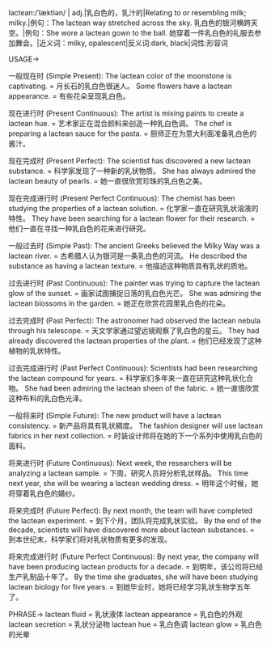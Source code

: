 lactean:/ˈlæktiən/ | adj.|乳白色的，乳汁的|Relating to or resembling milk; milky.|例句：The lactean way stretched across the sky. 乳白色的银河横跨天空。|例句：She wore a lactean gown to the ball. 她穿着一件乳白色的礼服去参加舞会。|近义词：milky, opalescent|反义词:dark, black|词性:形容词

USAGE->

一般现在时 (Simple Present):
The lactean color of the moonstone is captivating. = 月长石的乳白色很迷人。
Some flowers have a lactean appearance. = 有些花朵呈现乳白色。

现在进行时 (Present Continuous):
The artist is mixing paints to create a lactean hue. = 艺术家正在混合颜料来创造一种乳白色调。
The chef is preparing a lactean sauce for the pasta. = 厨师正在为意大利面准备乳白色的酱汁。

现在完成时 (Present Perfect):
The scientist has discovered a new lactean substance. = 科学家发现了一种新的乳状物质。
She has always admired the lactean beauty of pearls. = 她一直很欣赏珍珠的乳白色之美。


现在完成进行时 (Present Perfect Continuous):
The chemist has been studying the properties of a lactean solution. = 化学家一直在研究乳状溶液的特性。
They have been searching for a lactean flower for their research. = 他们一直在寻找一种乳白色的花来进行研究。

一般过去时 (Simple Past):
The ancient Greeks believed the Milky Way was a lactean river. = 古希腊人认为银河是一条乳白色的河流。
He described the substance as having a lactean texture. = 他描述这种物质具有乳状的质地。

过去进行时 (Past Continuous):
The painter was trying to capture the lactean glow of the sunset. = 画家试图捕捉日落的乳白色光芒。
She was admiring the lactean blossoms in the garden. = 她正在欣赏花园里乳白色的花朵。


过去完成时 (Past Perfect):
The astronomer had observed the lactean nebula through his telescope. = 天文学家通过望远镜观察了乳白色的星云。
They had already discovered the lactean properties of the plant. = 他们已经发现了这种植物的乳状特性。

过去完成进行时 (Past Perfect Continuous):
Scientists had been researching the lactean compound for years. = 科学家们多年来一直在研究这种乳状化合物。
She had been admiring the lactean sheen of the fabric. = 她一直很欣赏这种布料的乳白色光泽。

一般将来时 (Simple Future):
The new product will have a lactean consistency. = 新产品将具有乳状稠度。
The fashion designer will use lactean fabrics in her next collection. = 时装设计师将在她的下一个系列中使用乳白色的面料。

将来进行时 (Future Continuous):
Next week, the researchers will be analyzing a lactean sample. = 下周，研究人员将分析乳状样品。
This time next year, she will be wearing a lactean wedding dress. = 明年这个时候，她将穿着乳白色的婚纱。

将来完成时 (Future Perfect):
By next month, the team will have completed the lactean experiment. = 到下个月，团队将完成乳状实验。
By the end of the decade, scientists will have discovered more about lactean substances. = 到本世纪末，科学家们将对乳状物质有更多的发现。


将来完成进行时 (Future Perfect Continuous):
By next year, the company will have been producing lactean products for a decade. = 到明年，该公司将已经生产乳制品十年了。
By the time she graduates, she will have been studying lactean biology for five years. = 到她毕业时，她将已经学习乳状生物学五年了。



PHRASE->
lactean fluid = 乳状液体
lactean appearance = 乳白色的外观
lactean secretion = 乳状分泌物
lactean hue = 乳白色调
lactean glow = 乳白色的光晕
